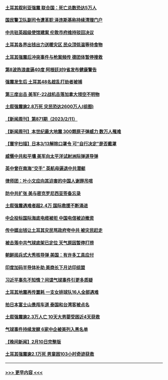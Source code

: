 #### [土耳其叙利亚强震 联合国：死亡总数恐达5万人](../pages/prog202/a103647628.md?t=02130344) 
#### [国民警卫队副司令遭革职 泽连斯基称持续清理门户](../pages/prog202/a103647625.md?t=02130344) 
#### [中共驻英超级使馆建案 伦敦市府维持驳回决议](../pages/prog202/a103647603.md?t=02130344) 
#### [土耳其各界出钱出力送暖灾区 民众顶低温等待食物](../pages/prog202/a103647574.md?t=02130344) 
#### [土耳其强震后冲突事件与枪案频传 德团体暂停搜救](../pages/prog202/a103647562.md?t=02130344) 
#### [第8波热浪直逼40度 阿根廷对9省发布健康警告](../pages/prog202/a103647546.md?t=02130344) 
#### [强震发生后 土耳其48名趁乱打劫者被捕](../pages/prog202/a103647488.md?t=02130344) 
#### [第三度出击 美军F-22战机击落加拿大领空不明物](../pages/prog202/a103647458.md?t=02130344) 
#### [土叙强震逾2.8万死 灾民恐达2600万人(组图)](../pages/prog202/a103647372.md?t=02130344) 
#### [【新闻周刊】第871期（2023/2/11）](../pages/prog202/a103647369.md?t=02130344) 
#### [【新闻周刊】本世纪最大地震 300颗原子弹威力 数万人罹难](../pages/prog202/a103647358.md?t=02130344) 
#### [【寰宇扫描】日本3/13解除口罩令 可“自行决定”是否戴罩](../pages/prog202/a103647293.md?t=02130344) 
#### [威慑中共和平壤 美军向太平洋试射洲际弹道导弹](../pages/prog202/a103647081.md?t=02130344) 
#### [英中曾在南海“交手” 英航母逼退中共潜艇](../pages/prog202/a103647211.md?t=02130344) 
#### [律师团：叶小文应向其迫害的中国人谢罪吊唁](../pages/prog202/a103647137.md?t=02130344) 
#### [防中共扩张 美与密克罗尼西亚签备忘录](../pages/prog202/a103647157.md?t=02130344) 
#### [土叙强震遇难者超2.4万 国际救援不断涌进](../pages/prog202/a103647158.md?t=02130344) 
#### [中企投标国际海底电缆被拒 中国电信被迫撤资](../pages/prog202/a103647109.md?t=02130344) 
#### [传中媒出钱让土耳其灾民骂政府夸中共 被灾民赶走](../pages/prog202/a103647112.md?t=02130344) 
#### [被击落中共气球底架已定位 天气原因暂停打捞](../pages/prog202/a103647073.md?t=02130344) 
#### [朝鲜阅兵式大秀核导弹 美国：有许多工具应付](../pages/prog202/a103645827.md?t=02130344) 
#### [印度加码半导体补助 美商长下月访印组盟](../pages/prog202/a103647066.md?t=02130344) 
#### [习近平事先不知情？间谍气球事件引更多质疑](../pages/prog202/a103647027.md?t=02130344) 
#### [土耳其地震再传噩耗 一支女排球队16人全部遇难](../pages/prog202/a103647037.md?t=02130344) 
#### [拍日本富士山景闯车道 泰国和台湾客被点名](../pages/prog202/a103647000.md?t=02130344) 
#### [土叙强震逾2.3万人亡 10天大男婴受困近4天获救](../pages/prog202/a103646987.md?t=02130344) 
#### [气球事件持续发酵 6家中企被美列入黑名单](../pages/prog202/a103646930.md?t=02130344) 
#### [【晚间新闻】2月10日完整版](../pages/prog202/a103646906.md?t=02130344) 
#### [土耳其强震逾2.1万死 男童困103小时奇迹获救](../pages/prog202/a103646920.md?t=02130344) 

----
#### [ >>> 更早内容 <<< ](../indexes/prog202-earlier.md)
